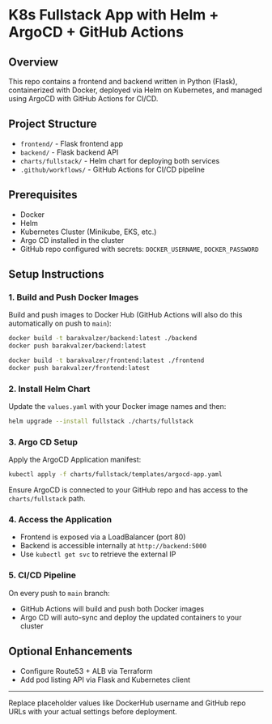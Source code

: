 # K8s Fullstack App with Helm + ArgoCD + GitHub Actions

## Overview
This repo contains a frontend and backend written in Python (Flask), containerized with Docker, deployed via Helm on Kubernetes, and managed using ArgoCD with GitHub Actions for CI/CD.

## Project Structure
- `frontend/` - Flask frontend app
- `backend/` - Flask backend API
- `charts/fullstack/` - Helm chart for deploying both services
- `.github/workflows/` - GitHub Actions for CI/CD pipeline

## Prerequisites
- Docker
- Helm
- Kubernetes Cluster (Minikube, EKS, etc.)
- Argo CD installed in the cluster
- GitHub repo configured with secrets: `DOCKER_USERNAME`, `DOCKER_PASSWORD`

## Setup Instructions

### 1. Build and Push Docker Images
Build and push images to Docker Hub (GitHub Actions will also do this automatically on push to `main`):
```bash
docker build -t barakvalzer/backend:latest ./backend
docker push barakvalzer/backend:latest

docker build -t barakvalzer/frontend:latest ./frontend
docker push barakvalzer/frontend:latest
```

### 2. Install Helm Chart
Update the `values.yaml` with your Docker image names and then:
```bash
helm upgrade --install fullstack ./charts/fullstack
```

### 3. Argo CD Setup
Apply the ArgoCD Application manifest:
```bash
kubectl apply -f charts/fullstack/templates/argocd-app.yaml
```
Ensure ArgoCD is connected to your GitHub repo and has access to the `charts/fullstack` path.

### 4. Access the Application
- Frontend is exposed via a LoadBalancer (port 80)
- Backend is accessible internally at `http://backend:5000`
- Use `kubectl get svc` to retrieve the external IP

### 5. CI/CD Pipeline
On every push to `main` branch:
- GitHub Actions will build and push both Docker images
- Argo CD will auto-sync and deploy the updated containers to your cluster

## Optional Enhancements
- Configure Route53 + ALB via Terraform
- Add pod listing API via Flask and Kubernetes client

---
Replace placeholder values like DockerHub username and GitHub repo URLs with your actual settings before deployment.
